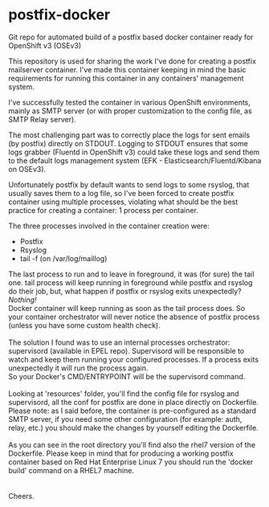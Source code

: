 # postfix-docker
Git repo for automated build of a postfix based docker container ready for OpenShift v3 (OSEv3)

This repository is used for sharing the work I've done for creating a postfix mailserver container.
I've made this container keeping in mind the basic requirements for running this container in any containers' management system.

I've successfully tested the container in various OpenShift environments, mainly as SMTP server (or with proper customization to the config file, as SMTP Relay server).

The most challenging part was to correctly place the logs for sent emails (by postfix) directly on STDOUT. 
Logging to STDOUT ensures that some logs grabber (Fluentd in OpenShift v3) could take these logs and send them to the default logs management system (EFK - Elasticsearch/Fluentd/Kibana on OSEv3).

Unfortunately postfix by default wants to send logs to some rsyslog, that usually saves them to a log file, so I've been forced to create postfix container using multiple processes, violating what should be the best practice for creating a container: 1 process per container.

The three processes involved in the container creation were:
- Postfix
- Rsyslog
- tail -f (on /var/log/maillog)

The last process to run and to leave in foreground, it was (for sure) the tail one. tail process will keep running in foreground while postfix and rsyslog do their job, but, what happen if postfix or rsyslog exits unexpectedly?
<br>*Nothing!*<br>
Docker container will keep running as soon as the tail process does. So your container orchestrator will never notice the absence of postfix process (unless you have some custom health check).
<br><br>
The solution I found was to use an internal processes orchestrator: supervisord (available in EPEL repo).
Supervisord will be responsible to watch and keep them running your configured processes. If a process exits unexpectedly it will run the process again.<br>
So your Docker's CMD/ENTRYPOINT will be the supervisord command.<br>
<br>
Looking at 'resources' folder, you'll find the config file for rsyslog and supervisord, all the conf for postfix are done in place directly on Dockerfile.<br>
Please note: as I said before, the container is pre-configured as a standard SMTP server, if you need some other configuration (for example: auth, relay, etc.) you should make the changes by yourself editing the Dockerfile.<br>
<br>
As you can see in the root directory you'll find also the rhel7 version of the Dockerfile. Please keep in mind that for producing a working postfix container based on Red Hat Enterprise Linux 7 you should run the 'docker build' command on a RHEL7 machine.<br>
<br>
<br>
Cheers.
